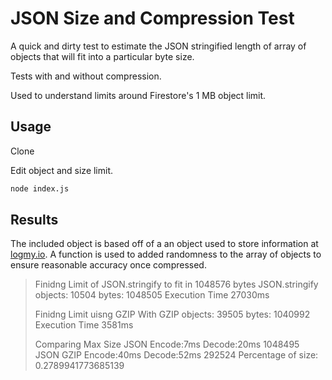 # JSON Size and Compression Test

A quick and dirty test to estimate the JSON stringified length of array of objects that will fit into a particular byte size.

Tests with and without compression.

Used to understand limits around Firestore's 1 MB object limit.

## Usage

Clone

Edit object and size limit.

``` bash
node index.js
```

## Results

The included object is based off of a an object used to store information at [logmy.io](https://logmy.io).
A function is used to added randomness to the array of objects to ensure reasonable accuracy once compressed.

> Finidng Limit of JSON.stringify to fit in  1048576  bytes
> JSON.stringify objects: 10504 bytes: 1048505
> Execution Time 27030ms
>
> Finidng Limit uisng GZIP
> With GZIP objects: 39505 bytes: 1040992
> Execution Time 3581ms
>
> Comparing Max Size
> JSON Encode:7ms  Decode:20ms
> 1048495
> JSON GZIP Encode:40ms  Decode:52ms
> 292524
> Percentage of size: 0.2789941773685139